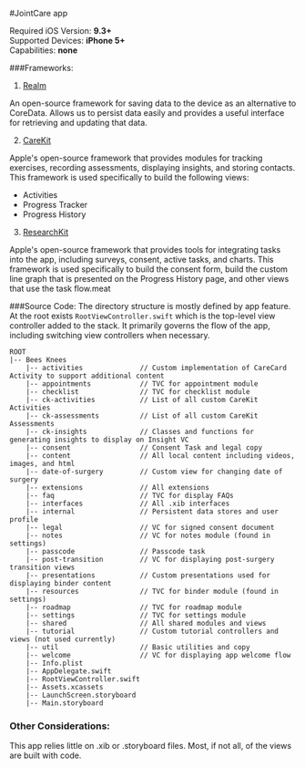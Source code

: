 #JointCare app

Required iOS Version: **9.3+**  
Supported Devices: **iPhone 5+**  
Capabilities: **none**  

###Frameworks:
1) [Realm](https://realm.io/)  

An open-source framework for saving data to the device as an alternative to CoreData. Allows us to persist data easily and provides a useful interface for retrieving and updating that data.

2) [CareKit](https://github.com/carekit-apple/CareKit/)  

Apple's open-source framework that provides modules for tracking exercises, recording assessments, displaying insights, and storing contacts. This framework is used specifically to build the following views:

* Activities
* Progress Tracker
* Progress History

3) [ResearchKit](https://github.com/researchkit/researchkit)  

Apple's open-source framework that provides tools for integrating tasks into the app, including surveys, consent, active tasks, and charts. This framework is used specifically to build the consent form, build the custom line graph that is presented on the Progress History page, and other views that use the task flow.meat

###Source Code:
The directory structure is mostly defined by app feature. At the root exists `RootViewController.swift` which is the top-level view controller added to the stack. It primarily governs the flow of the app, including switching view controllers when necessary.

```
ROOT
|-- Bees Knees
    |-- activities				// Custom implementation of CareCard Activity to support additional content
    |-- appointments			// TVC for appointment module
    |-- checklist				// TVC for checklist module
    |-- ck-activities			// List of all custom CareKit Activities
    |-- ck-assessments			// List of all custom CareKit Assessments
    |-- ck-insights				// Classes and functions for generating insights to display on Insight VC
    |-- consent					// Consent Task and legal copy
    |-- content					// All local content including videos, images, and html
    |-- date-of-surgery			// Custom view for changing date of surgery
    |-- extensions				// All extensions
    |-- faq						// TVC for display FAQs
    |-- interfaces				// All .xib interfaces
    |-- internal				// Persistent data stores and user profile
    |-- legal					// VC for signed consent document
    |-- notes					// VC for notes module (found in settings)
    |-- passcode				// Passcode task
    |-- post-transition			// VC for displaying post-surgery transition views
    |-- presentations			// Custom presentations used for displaying binder content
    |-- resources				// TVC for binder module (found in settings)
    |-- roadmap					// TVC for roadmap module
    |-- settings				// TVC for settings module
    |-- shared					// All shared modules and views
    |-- tutorial				// Custom tutorial controllers and views (not used currently)
    |-- util					// Basic utilities and copy
    |-- welcome					// VC for displaying app welcome flow
    |-- Info.plist
    |-- AppDelegate.swift
    |-- RootViewController.swift
    |-- Assets.xcassets
    |-- LaunchScreen.storyboard
    |-- Main.storyboard
```

### Other Considerations:
This app relies little on .xib or .storyboard files. Most, if not all, of the views are built with code.

